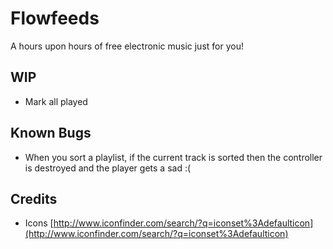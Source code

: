 # Flowfeeds

A hours upon hours of free electronic music just for you!

## WIP
- Mark all played

## Known Bugs
- When you sort a playlist, if the current track is sorted then the
  controller is destroyed and the player gets a sad :(

## Credits
- Icons [http://www.iconfinder.com/search/?q=iconset%3Adefaulticon](http://www.iconfinder.com/search/?q=iconset%3Adefaulticon)
